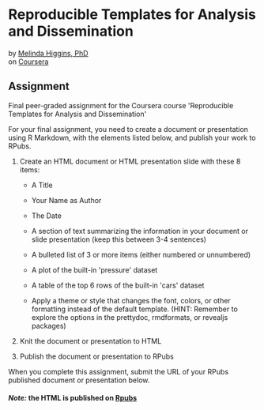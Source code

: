 # Reproducible Templates for Analysis and Dissemination
by [Melinda Higgins, PhD](https://www.nursing.emory.edu/faculty-staff/melinda-k-higgins)  
on [Coursera](https://www.coursera.org/learn/reproducible-templates-analysis)


## Assignment 

Final peer-graded assignment for the Coursera course 'Reproducible Templates for Analysis and Dissemination'


For your final assignment, you need to create a document or presentation using R Markdown, with the elements listed below, and publish your work to RPubs.

1. Create an HTML document or HTML presentation slide with these 8 items:

    - A Title

    - Your Name as Author

    - The Date

    - A section of text summarizing the information in your document or slide presentation (keep this between 3-4 sentences)

    - A bulleted list of 3 or more items (either numbered or unnumbered)

    - A plot of the built-in 'pressure' dataset

    - A table of the top 6 rows of the built-in 'cars' dataset

    - Apply a theme or style that changes the font, colors, or other formatting instead of the default template. (HINT: Remember to explore the options in the prettydoc, rmdformats, or revealjs packages)

2. Knit the document or presentation to HTML

3. Publish the document or presentation to RPubs

When you complete this assignment, submit the URL of your RPubs published document or presentation below.

#### *Note:* the HTML is published on [Rpubs](http://rpubs.com/opresanis/reproducible)
